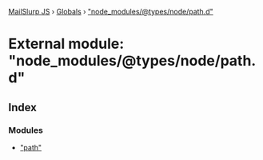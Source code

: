 [MailSlurp JS](../README.md) › [Globals](../globals.md) › ["node_modules/@types/node/path.d"](_node_modules__types_node_path_d_.md)

# External module: "node_modules/@types/node/path.d"

## Index

### Modules

* ["path"](_node_modules__types_node_path_d_._path_.md)
